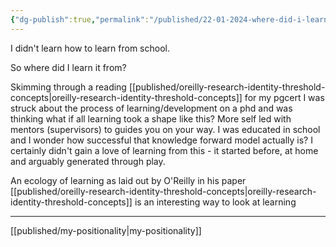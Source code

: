 ```yaml
---
{"dg-publish":true,"permalink":"/published/22-01-2024-where-did-i-learn-to-learn/"}
---
```



I didn't learn how to learn from school. 

So where did I learn it from?

Skimming through a reading [[published/oreilly-research-identity-threshold-concepts\|oreilly-research-identity-threshold-concepts]] for my pgcert I was struck about the process of learning/development on a phd and was thinking what if all learning took a shape like this? More self led with mentors (supervisors) to guides you on your way. I was educated in school and I wonder how successful that knowledge forward model actually is? I certainly didn't gain a love of learning from this - it started before, at home and arguably generated through play. 

An ecology of learning as laid out by O'Reilly in his paper [[published/oreilly-research-identity-threshold-concepts\|oreilly-research-identity-threshold-concepts]] is an interesting way to look at learning 

--- 

[[published/my-positionality\|my-positionality]]